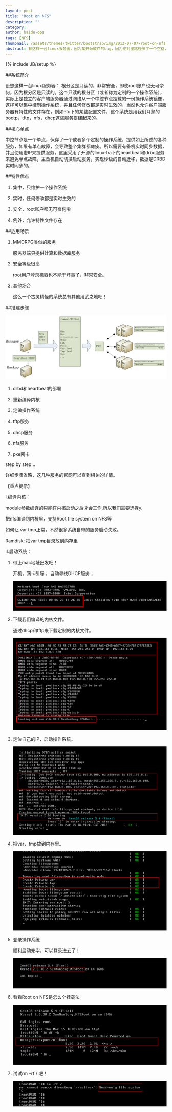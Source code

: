 ```yaml
---
layout: post
title: "Root on NFS"
description: ""
category:
author: baidu-ops 
tags: [NFS]
thumbnail: /assets/themes/twitter/bootstrap/img/2013-07-07-root-on-nfs.md/thumbnail.jpg
abstract: 有这样一台linux服务器，因为某开源软件的bug，因为绝对里路径多了一个空格，把/usr/sbin 给删了…你执行过 rm –rf / foo吗？
---
```

{% include JB/setup %}

##系统简介

设想这样一台linux服务器：
根分区是只读的，非常安全，即使root账户也无可奈何，因为根分区是只读的。这个只读的根分区（或者称为定制的一个操作系统），实际上是独立的客户端服务器通过网络从一个中控节点挂载的一份操作系统镜像，这样可以集中控制操作系统，并且任何修改都是实时生效的，当然也允许客户端服务器有特性的文件存在，例如etc下的某些配置文件，这个系统是用我们耳熟的bootp，tftp，nfs，dhcp这些服务搭建起来的。

##核心单点

中控节点是一个单点，保存了一个或者多个定制的操作系统，提供如上所述的各种服务，如果有单点故障，会导致整个集群都瘫痪。所以需要有备机实时同步数据，并且使用虚IP来提供服务，这里采用了开源的linux-ha下的heartbeat和drbd服务来避免单点故障，主备机自动切换启动服务，实现秒级的自动迁移，数据是DRBD实时同步的。

##特性优点

1. 集中，只维护一个操作系统

2. 实时，任何修改都是实时生效的

3. 安全，root账户都无可奈何啦

4. 例外，允许特性文件存在

##适用场景

1. MMORPG类似的服务

	服务器端只提供计算和数据库服务

2. 安全等级很高

	root用户登录机器也不能干坏事了，非常安全。

3. 其他场合

	这么一个古灵精怪的系统总有其他用武之地吧！

##搭建步骤

![infrastructure](/assets/themes/twitter/bootstrap/img/2013-07/root-on-nfs/infrastructure.jpg)

1. drbd和heartbeat的部署

2. 重新编译内核

3. 定做操作系统

4. tftp服务

5. dhcp服务

6. nfs服务

7. pxe网卡

step by step…

详细步骤省略，这几种服务的官网可以查到相关的详情。

【重点提示】

I.编译内核：

module参数编译的只能在内核启动之后才会工作,所以我们需要选择y.

把nfs编译到内核里，支持Root file system on NFS等

如何让 var tmp正常，不然很多系统自带的服务启动失败。

Ramdisk: 把var tmp目录放到内存里

II.启动系统：

1. 带上mac地址出发吧！

	开机，网卡引导； 自动寻找DHCP服务； 

	![img1](/assets/themes/twitter/bootstrap/img/2013-07/root-on-nfs/1.png) 

2. 下载我们编译的内核文件。

	通过dhcp和tftp来下载定制的内核文件。

	![img1](/assets/themes/twitter/bootstrap/img/2013-07/root-on-nfs/2.png)

3. 定位自己的IP，启动操作系统。

	![img1](/assets/themes/twitter/bootstrap/img/2013-07/root-on-nfs/3.png)

4. 把var，tmp放到内存里。

	![img1](/assets/themes/twitter/bootstrap/img/2013-07/root-on-nfs/4.png)

5. 登录操作系统

	顺利启动完毕，可以登录进去了！

	![img1](/assets/themes/twitter/bootstrap/img/2013-07/root-on-nfs/5.png)

6. 看看Root on NFS是怎么个挂载法。

	![img1](/assets/themes/twitter/bootstrap/img/2013-07/root-on-nfs/6.png)

7. 试试rm –rf / 吧！

	![img1](/assets/themes/twitter/bootstrap/img/2013-07/root-on-nfs/7.png)

